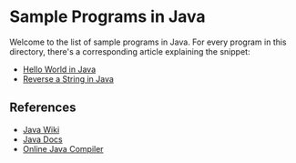 # Sample Programs in Java

Welcome to the list of sample programs in Java. For every program in this
directory, there's a corresponding article explaining the snippet:

- [Hello World in Java](https://therenegadecoder.com/code/hello-world-in-java/)
- [Reverse a String in Java](https://therenegadecoder.com/code/java/reverse-a-string-in-java/)

## References

- [Java Wiki](https://en.wikipedia.org/wiki/Java_(programming_language))
- [Java Docs](https://docs.oracle.com/en/java/)
- [Online Java Compiler](https://www.jdoodle.com/online-java-compiler)
